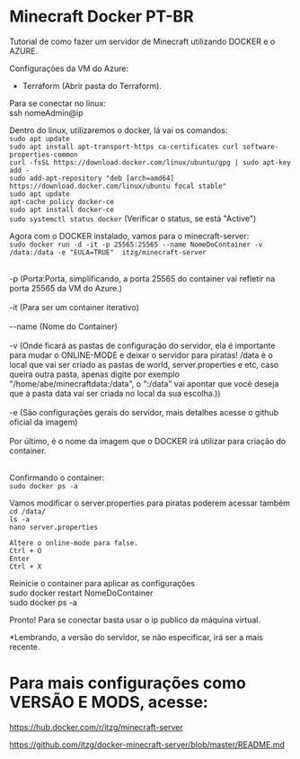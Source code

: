 # Minecraft Docker PT-BR
Tutorial de como fazer um servidor de Minecraft utilizando DOCKER e o AZURE.

Configurações da VM do Azure:
  - Terraform (Abrir pasta do Terraform).  
  
Para se conectar no linux:<br>
  ssh nomeAdmin@ip
  
Dentro do linux, utilizaremos o docker, lá vai os comandos:<br>
  ```sudo apt update```<br>
  ```sudo apt install apt-transport-https ca-certificates curl software-properties-common```<br>
  ```curl -fsSL https://download.docker.com/linux/ubuntu/gpg | sudo apt-key add -```<br>
  ```sudo add-apt-repository "deb [arch=amd64] https://download.docker.com/linux/ubuntu focal stable"```<br>
  ```sudo apt update```<br>
  ```apt-cache policy docker-ce```<br>
  ```sudo apt install docker-ce```<br>
  ```sudo systemctl status docker``` (Verificar o status, se está "Active")<br>
  
Agora com o DOCKER instalado, vamos para o minecraft-server:<br>
   ```sudo docker run -d -it -p 25565:25565 --name NomeDoContainer -v /data:/data -e "EULA=TRUE"  itzg/minecraft-server ```<br><br>
  
  -p (Porta:Porta, simplificando, a porta 25565 do container vai refletir na porta 25565 da VM do Azure.)<br><br>
  -it (Para ser um container iterativo)<br><br>
  --name (Nome do Container)<br><br>
  -v (Onde ficará as pastas de configuração do servidor, ela é importante para mudar o ONLINE-MODE e deixar o servidor para piratas! /data é o local que vai ser criado as pastas de world, server.properties e etc, caso queira outra pasta, apenas digite por exemplo "/home/abe/minecraftdata:/data", o ":/data" vai apontar que você deseja que a pasta data vai ser criada no local da sua escolha.))<br><br>
  -e (São configurações gerais do servidor, mais detalhes acesse o github oficial da imagem)<br><br>
  Por último, é o nome da imagem que o DOCKER irá utilizar para criação do container.<br><br>
  
  Confirmando o container:<br>
   ``` sudo docker ps -a ```<br>
    
Vamos modificar o server.properties para piratas poderem acessar também<br>
  ```cd /data/``` <br>
  ```ls -a ```<br>
  ```nano server.properties``` <br>
  ```
  Altere o online-mode para false.
  Ctrl + O
  Enter
  Ctrl + X
  ```
Reinicie o container para aplicar as configurações <br>
  sudo docker restart NomeDoContainer <br>
  sudo docker ps -a <br>
  
Pronto! Para se conectar basta usar o ip publico da máquina virtual. <br>

*Lembrando, a versão do servidor, se não especificar, irá ser a mais recente.

<h1>Para mais configurações como VERSÃO E MODS, acesse: </h1>

https://hub.docker.com/r/itzg/minecraft-server

https://github.com/itzg/docker-minecraft-server/blob/master/README.md
